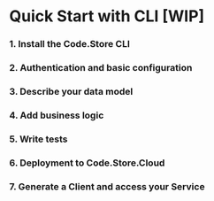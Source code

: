# Quick Start with CLI \[WIP\]

### 1. Install the Code.Store CLI

### 2. Authentication and basic configuration

### 3. Describe your data model

### 4. Add business logic

### 5. Write tests

### 6. Deployment to Code.Store.Cloud

### 7. Generate a Client and access your Service

